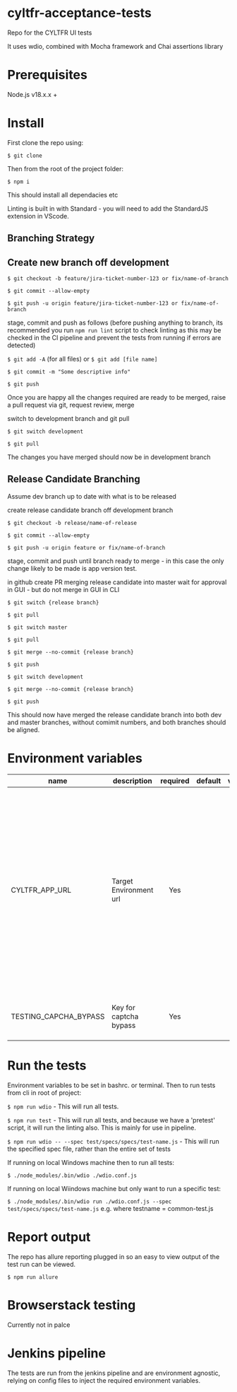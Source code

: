 # cyltfr-acceptance-tests
Repo for the CYLTFR UI tests

It uses wdio, combined with Mocha framework and Chai assertions library

# Prerequisites

Node.js v18.x.x +

# Install

First clone the repo using:

`$ git clone`

Then from the root of the project folder:

`$ npm i`

This should install all dependacies etc

Linting is built in with Standard - you will need to add the StandardJS extension in VScode.

## Branching Strategy

## Create new branch off development

`$ git checkout -b feature/jira-ticket-number-123 or fix/name-of-branch`

`$ git commit --allow-empty`

`$ git push -u origin feature/jira-ticket-number-123 or fix/name-of-branch`

stage, commit and push as follows (before pushing anything to branch, its recommended you run `npm run lint` script to check linting as this may be checked in the CI pipeline and prevent the tests from running if errors are detected)

`$ git add -A` (for all files) or `$ git add [file name]`

`$ git commit -m "Some descriptive info"`

`$ git push`

Once you are happy all the changes required are ready to be merged, raise a pull request via git, request review, merge

switch to development branch and git pull

`$ git switch development`

`$ git pull`

The changes you have merged should now be in development branch

## Release Candidate Branching

Assume dev branch up to date with what is to be released

create release candidate branch off development branch

`$ git checkout -b release/name-of-release`

`$ git commit --allow-empty`

`$ git push -u origin feature or fix/name-of-branch`

stage, commit and push until branch ready to merge - in this case the only change likely to be made is app version test.

in github create PR merging release candidate into master
wait for approval in GUI - but do not merge in GUI
in CLI

`$ git switch {release branch}`

`$ git pull`

`$ git switch master`

`$ git pull`

`$ git merge --no-commit {release branch}`

`$ git push`

`$ git switch development`

`$ git merge --no-commit {release branch}`

`$ git push`


This should now have merged the release candidate branch into both dev and master branches, without comimit numbers, and both branches should be aligned.

# Environment variables

| name               | description      | required |        default        |       valid        | notes |
|--------------------|------------------|:--------:|-----------------------|:------------------:|-------|
| CYLTFR_APP_URL | Target Environment url |    Yes   |                       |    | The wdio.config.js file lines 11-15 contain options on how to pass this url into the tests.  Ideally envars should be used and picked up by the tests, but for easy switching between environments when running locally, the variable can be set directly in the config file.  |
| TESTING_CAPCHA_BYPASS      | Key for captcha bypass |    Yes    |                       |                    |  This can be found in the projects associated config file |


# Run the tests

Environment variables to be set in bashrc. or terminal.  Then to run tests from cli in root of project:

`$ npm run wdio` - This will run all tests.



`$ npm run test` - This will run all tests, and because we have a 'pretest' script, it will run the linting also.  This is mainly for use in pipeline.

`$ npm run wdio -- --spec test/specs/specs/test-name.js` - This will run the specified spec file, rather than the entire set of tests

If running on local Windows machine then to run all tests:

`$ ./node_modules/.bin/wdio ./wdio.conf.js`

If running on local Wiindows machine but only want to run a specific test:

`$ ./node_modules/.bin/wdio run ./wdio.conf.js --spec test/specs/specs/test-name.js`  e.g. where testname = common-test.js

# Report output

The repo has allure reporting plugged in so an easy to view output of the test run can be viewed.

`$ npm run allure`

# Browserstack testing

Currently not in palce

# Jenkins pipeline

The tests are run from the jenkins pipeline and are environment agnostic, relying on config files to inject the required environment variables.
